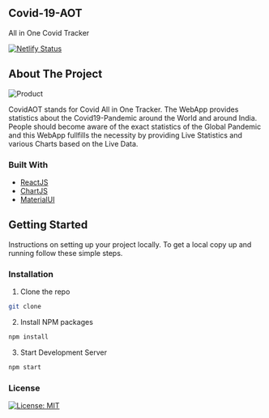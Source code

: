 ## Covid-19-AOT
All in One Covid Tracker

[![Netlify Status](https://api.netlify.com/api/v1/badges/9b0299c3-adb6-415b-9a2d-a6b86c562324/deploy-status)](https://covitaot.netlify.app/)
## About The Project

![Product](https://i.imgur.com/pWhNI9s.png)

CovidAOT stands for Covid All in One Tracker. The WebApp provides statistics about the Covid19-Pandemic around the World and around India. People should become aware of the exact statistics of the Global Pandemic and this WebApp fullfills the necessity by providing Live Statistics and various Charts based on the Live Data.


### Built With

* [ReactJS](https://reactjs.org/)
* [ChartJS](https://www.chartjs.org/)
* [MaterialUI](https://material-ui.com/)

<!-- GETTING STARTED -->
## Getting Started

Instructions on setting up your project locally.
To get a local copy up and running follow these simple steps.

### Installation

1. Clone the repo
```sh
git clone 
```
2. Install NPM packages
```sh
npm install
```
3. Start Development Server
```sh
npm start
```

### License


[![License: MIT](https://img.shields.io/badge/License-MIT-yellow.svg)](https://opensource.org/licenses/MIT)

